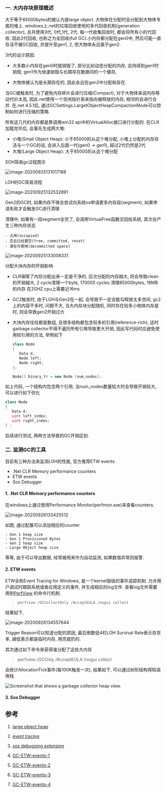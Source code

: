 

### 一. 大内存块原理概述

大于等于85000bytes的被认为是large object. 大物体在分配时会分配到大物体专属的堆上. windows上.net的垃圾回收使用的多代回收机制(generation collector), 总共使用3代, 0代,1代, 2代. 每一代收集回收时, 都会将所有小的代回收. 因此2代回收, 也称之为全回收(full GC).小内存都分配在gen0中, 然后可能一直存活不被GC回收, 并提升至gen1, 2, 但大物体永远属于gen2. 

3代的设计原因:

- 大多数小内存在gen0时就销毁了, 部分比如动态分配的内存, 会持续到gen1时销毁, gen1作为快速销毁与长期存在数据间的一个缓存, 

- 大物体被认为是长期存在的, 因此永远在gen2中分配和存在. 



当GC被触发时, 为了避免内存碎片会进行压缩(Compact), 对于大物体来说内存移动代价太高, 因此.net使用一个空闲指针表来指向被释放的内存, 相邻的会进行合并. 在.net 4.5.1后, 通过GCSettings.LargetObjectHeapCompactionMode可以控制如何进行压缩的策略.

所有这几代的内存都是靠调用win32 api中的VirtualAlloc接口进行分配的. 在CLR加载完毕后, 会事先生成两大堆:

- 小堆(Small Object Heap): 小于85000的从这个堆分配, 小堆上分配的内存存活与一个GC的话, 会进入后面一代(gen0 -> gen1), 超过2代仍然是2代
- 大堆(Large Object Heap): 大于85000的从这个堆分配



SOH简易gc过程图示

![image-20200925131017188](image/windows%E4%B8%8Alarge%20object%E5%A0%86%E7%A0%94%E7%A9%B6/image-20200925131017188.png)



LOH的GC简易流程

![image-20200925132532891](image/windows%E4%B8%8Alarge%20object%E5%A0%86%E7%A0%94%E7%A9%B6/image-20200925132532891.png)





Gen2的GC时, 如果内存不够会尝试向系统os申请更多内存段(segment), 如果申请失败才会触发GC进行清理

清理中, 如果有一段segment全空了, 会调用VirtualFree函数交回给系统, 其次会产生三种内存状态

	- 占用(occupied)
	- 空且已经置空(free, committed, reset)
	- 潜在可使用(decommitted space)



![image-20200925133008331](image/windows%E4%B8%8Alarge%20object%E5%A0%86%E7%A0%94%E7%A9%B6/image-20200925133008331.png)



分配大块内存的开销影响

- CLR保障了内存分配出来一定是干净的, 应次分配的内存越大, 将会导致clean的开销越大, 2 cycle清理一个byte, 170000 cycles 清理85000bytes,  16MB的内存 在2GHZ cpu上需要近16ms

- GC2触发时, 由于LOH与Gen2在一起, 会导致不一定会能勾释放太多空间, gc2上的内容不多时, 问题不大, 当大内存块分配随机, 同时存在较多小物体内存是时, 则会导致gen2开销过大

- 大块内存往往都是数组, 且很多结构都包含较多的引用(reference-rich), 这时garbage collector不得不遍历所有引用导致更大开销, 因此写代码时应避免使用较引用的方法, 举例如下

  ```c#
  class Node
  {
     Data d;
     Node left;
     Node right;
  };
  
  Node[] binary_tr = new Node [num_nodes];
  ```

如上代码, 一个结构内包含两个引用,  当num_nodes数量较大时会导致开销较大, 可以进行如下优化

```c#
class Node
{
   Data d;
   uint left_index;
   uint right_index;
} ;
```



后续进行测试, 两种方法导致的GC开销区别.



### 二. 监测GC的工具

目前有三种办法来监测LOH的性能, 官方推荐ETW events

- .Net CLR Memory performance counters
- ETW events
- Sos Debugger



#### 1. .Net CLR Memory performance counters

在windows上通过使用Performance Monitor(perfmon.exe)来查看counters. 

![image-20200926133425512](image/windows%E4%B8%8Alarge%20object%E5%A0%86%E7%A0%94%E7%A9%B6/image-20200926133425512.png)

如图, 通过配置可以添加相应的counter

	- Gen 1 heap size
	- Gen 1 Provisioned Bytes
	- Gen 2 heap size
	- Large Object heap size

等等, 由于可以导出数据, 经常被用来作为自动监测, 如果数值异常则报警.



#### 2. ETW events

ETW全称Event Tracing for Windows, 是一个kernel层级的事件追踪机制. 允许用户调试时跟踪系统或者应用定义的事件, 并生成相应的log文件. 查看log文件需要用到[PerfView](https://devblogs.microsoft.com/dotnet/improving-your-apps-performance-with-perfview/) 的命令行机制.

> ```console
> perfview /GCCollectOnly /AcceptEULA /nogui collect
> ```

结果如下,

![image-20200926134557644](image/windows%E4%B8%8Alarge%20object%E5%A0%86%E7%A0%94%E7%A9%B6/image-20200926134557644.png)

Trigger Reason可以知道分配的原因, 最后倒数低4栏LOH Survival Rate表示存货率, 越低表示都是临时内存, 用完就扔的.



其次通过如下命令来获得谁分配了这些大内存

> perfview /GCOnly /AcceptEULA /nogui collect

会统计AllocationTick事件(每100K触发一次), 结果如下, 可以通过树形结构得知调用栈

![Screenshot that shows a garbage collector heap view.](image/windows%E4%B8%8Alarge%20object%E5%A0%86%E7%A0%94%E7%A9%B6/garbage-collector-heap.png)



#### 3. Sos Debugger











## 参考

1. [large object heap](https://docs.microsoft.com/en-us/dotnet/standard/garbage-collection/large-object-heap)

2. [event tracing](https://docs.microsoft.com/en-us/windows/win32/etw/about-event-tracing)

3. [sos debugging extension](https://docs.microsoft.com/en-us/dotnet/framework/tools/sos-dll-sos-debugging-extension)

4. [GC-ETW-events-1](https://devblogs.microsoft.com/dotnet/gc-etw-events-1/)
5. [GC-ETW-events-2](https://devblogs.microsoft.com/dotnet/gc-etw-events-2/)
6. [GC-ETW-events-3](https://devblogs.microsoft.com/dotnet/gc-etw-events-3/)
7. [GC-ETW-events-4](https://devblogs.microsoft.com/dotnet/gc-etw-events-4/)



